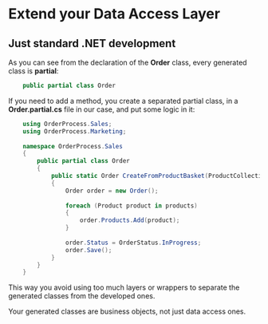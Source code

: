 # Extend your Data Access Layer

## Just standard .NET development

As you can see from the declaration of the **Order** class, every generated class is **partial**:

```csharp
    public partial class Order
```

If you need to add a method, you create a separated partial class, in a **Order.partial.cs** file in our case, and put some logic in it:

```csharp
    using OrderProcess.Sales;
    using OrderProcess.Marketing;
    
    namespace OrderProcess.Sales
    {
        public partial class Order
        {
            public static Order CreateFromProductBasket(ProductCollection products)
            {
                Order order = new Order();
    
                foreach (Product product in products)
                {
                    order.Products.Add(product);
                }
    
                order.Status = OrderStatus.InProgress;
                order.Save();
            }
        }
    }
```

This way you avoid using too much layers or wrappers to separate the generated classes from the developed ones.

Your generated classes are business objects, not just data access ones.